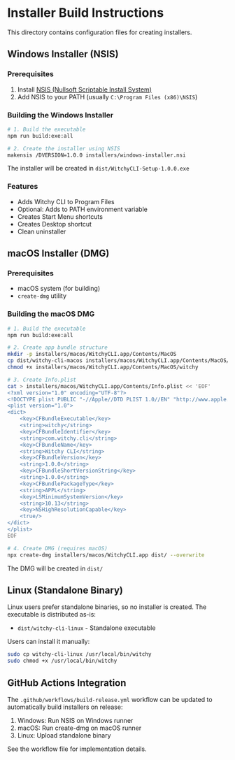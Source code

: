 # Installer Build Instructions

This directory contains configuration files for creating installers.

## Windows Installer (NSIS)

### Prerequisites
1. Install [NSIS (Nullsoft Scriptable Install System)](https://nsis.sourceforge.io/Download)
2. Add NSIS to your PATH (usually `C:\Program Files (x86)\NSIS`)

### Building the Windows Installer

```bash
# 1. Build the executable
npm run build:exe:all

# 2. Create the installer using NSIS
makensis /DVERSION=1.0.0 installers/windows-installer.nsi
```

The installer will be created in `dist/WitchyCLI-Setup-1.0.0.exe`

### Features
- Adds Witchy CLI to Program Files
- Optional: Adds to PATH environment variable
- Creates Start Menu shortcuts
- Creates Desktop shortcut
- Clean uninstaller

## macOS Installer (DMG)

### Prerequisites
- macOS system (for building)
- `create-dmg` utility

### Building the macOS DMG

```bash
# 1. Build the executable
npm run build:exe:all

# 2. Create app bundle structure
mkdir -p installers/macos/WitchyCLI.app/Contents/MacOS
cp dist/witchy-cli-macos installers/macos/WitchyCLI.app/Contents/MacOS/witchy
chmod +x installers/macos/WitchyCLI.app/Contents/MacOS/witchy

# 3. Create Info.plist
cat > installers/macos/WitchyCLI.app/Contents/Info.plist << 'EOF'
<?xml version="1.0" encoding="UTF-8"?>
<!DOCTYPE plist PUBLIC "-//Apple//DTD PLIST 1.0//EN" "http://www.apple.com/DTDs/PropertyList-1.0.dtd">
<plist version="1.0">
<dict>
    <key>CFBundleExecutable</key>
    <string>witchy</string>
    <key>CFBundleIdentifier</key>
    <string>com.witchy.cli</string>
    <key>CFBundleName</key>
    <string>Witchy CLI</string>
    <key>CFBundleVersion</key>
    <string>1.0.0</string>
    <key>CFBundleShortVersionString</key>
    <string>1.0.0</string>
    <key>CFBundlePackageType</key>
    <string>APPL</string>
    <key>LSMinimumSystemVersion</key>
    <string>10.13</string>
    <key>NSHighResolutionCapable</key>
    <true/>
</dict>
</plist>
EOF

# 4. Create DMG (requires macOS)
npx create-dmg installers/macos/WitchyCLI.app dist/ --overwrite
```

The DMG will be created in `dist/`

## Linux (Standalone Binary)

Linux users prefer standalone binaries, so no installer is created. The executable is distributed as-is:
- `dist/witchy-cli-linux` - Standalone executable

Users can install it manually:
```bash
sudo cp witchy-cli-linux /usr/local/bin/witchy
sudo chmod +x /usr/local/bin/witchy
```

## GitHub Actions Integration

The `.github/workflows/build-release.yml` workflow can be updated to automatically build installers on release:

1. Windows: Run NSIS on Windows runner
2. macOS: Run create-dmg on macOS runner  
3. Linux: Upload standalone binary

See the workflow file for implementation details.
